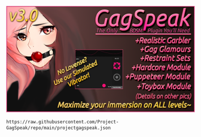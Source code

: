 ![Banner Image](https://raw.githubusercontent.com/Project-GagSpeak/repo/main/ProjectGagSpeak/images/promopic2.png)
```
https://raw.githubusercontent.com/Project-GagSpeak/repo/main/projectgagspeak.json
```

